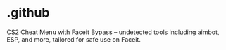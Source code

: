# .github
CS2 Cheat Menu with Faceit Bypass – undetected tools including aimbot, ESP, and more, tailored for safe use on Faceit.
